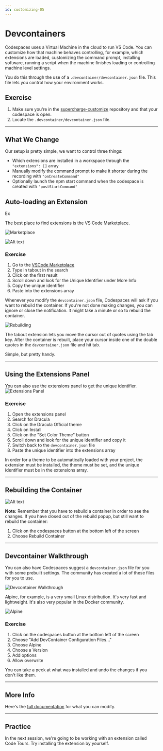 ```yaml
---
id: customizing-05
---
```

# Devcontainers

Codespaces uses a Virtual Machine in the cloud to run VS Code. You can customize how that machine behaves controlling, for example, which extensions are loaded, customizing the command prompt, installing software, running a script when the machine finishes loading or controlling machine level settings.

You do this through the use of a `.devcontainer/devcontainer.json` file. This file lets you control how your environment works. 

## Exercise

1. Make sure you're in the [supercharge-customize](https://github.com/octocloudlabs/supercharge-customize) repository and that your codespace is open.
1. Locate the `.devcontainer/devcontainer.json` file.

---

## What We Change

Our setup is pretty simple, we want to control three things:

- Which extensions are installed in a workspace through the `"extensions": []` array
- Manually modify the command prompt to make it shorter during the recording with `"onCreateCommand"`
- Optionally launch the npm start command when the codespace is created with `"postStartCommand"`

## Auto-loading an Extension

Ex


The best place to find extensions is the VS Code Marketplace.

![Marketplace](screenshots/2022-11-08_00-11-51.png)

![Alt text](screenshots/2022-11-08_00-21-40.png)

### Exercise
1. Go to the [VSCode Marketplace](https://marketplace.visualstudio.com/vscode)
1. Type in tabout in the search
1. Click on the first result
1. Scroll down and look for the Unique Identifier under More Info
1. Copy the unique identifier
1. Paste into the extensions array

Whenever you modify the `devcontainer.json` file, Codespaces will ask if you want to rebuild the container. If you're not done making changes, you can ignore or close the notification. It might take a minute or so to rebuild the container.

![Rebuilding](screenshots/2022-11-08_00-23-26.png)

The tabout extension lets you move the cursor out of quotes using the tab key. After the container is rebuilt, place your cursor inside one of the double quotes in the `devcontainer.json` file and hit tab.

Simple, but pretty handy.

---

## Using the Extensions Panel

You can also use the extensions panel to get the unique identifier. 
![Extensions Panel](screenshots/2022-11-08_00-33-52.png)

### Exercise

1. Open the extensions panel
1. Search for Dracula
1. Click on the Dracula Official theme
1. Click on Install
1. Click on the "Set Color Theme" button
1. Scroll down and look for the unique identifier and copy it
1. Switch back to the `devcontainer.json` file
1. Paste the unique identifier into the extensions array

In order for a theme to be automatically loaded with your project, the extension must be installed, the theme must be set, and the unique identifier must be in the extensions array.

---

## Rebuilding the Container

![Alt text](screenshots/2022-11-08_00-46-41.png)

**Note:** Remember that you have to rebuild a container in order to see the changes. If you have closed out of the rebuild popup, but still want to rebuild the container:

1. Click on the codespaces button at the bottom left of the screen
1. Choose Rebuild Container

---

## Devcontainer Walkthrough

You can also have Codespaces suggest a `devcontainer.json` file for you with some prebuilt settings. The community has created a lot of these files for you to use.

![Devcontainer Walkthrough](screenshots/2022-11-08_00-53-56.png)

Alpine, for example, is a very small Linux distribution. It's very fast and lightweight. It's also very popular in the Docker community.

![Alpine](screenshots/2022-11-08_00-57-09.png)

### Exercise

1. Click on the codespaces button at the bottom left of the screen
1. Choose "Add DevContainer Configuration Files..."
1. Choose Alpine
1. Choose a Version
1. Add options
1. Allow overwrite

You can take a peek at what was installed and undo the changes if you don't like them.

---

## More Info

Here's the [full documentation](https://code.visualstudio.com/docs/remote/devcontainerjson-reference) for what you can modify.

---

## Practice
In the next session, we're going to be working with an extension called Code Tours. Try installing the extension by yourself.
